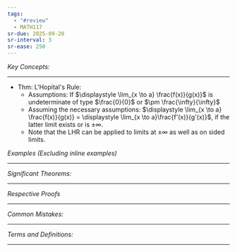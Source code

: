 ```yaml
---
tags:
  - "#review"
  - MATH117
sr-due: 2025-09-20
sr-interval: 3
sr-ease: 250
---
```

*Key Concepts:*
___

- Thm: L'Hopital's Rule:
	- Assumptions: If $\displaystyle \lim_{x \to a} \frac{f(x)}{g(x)}$ is undeterminate of type $\frac{0}{0}$ or $\pm \frac{\infty}{\infty}$
	- Assuming the necessary assumptions: $\displaystyle \lim_{x \to a} \frac{f(x)}{g(x)} = \displaystyle \lim_{x \to a}\frac{f'(x)}{g'(x)}$, if the latter limit exists or is $\pm \infty$.
	- Note that the LHR can be applied to limits at $\pm \infty$ as well as on sided limits.

*Examples (Excluding inline examples)* 
___

*Significant Theorems:*
___

*Respective Proofs*
___

*Common Mistakes:*
___

*Terms and Definitions:*
___

